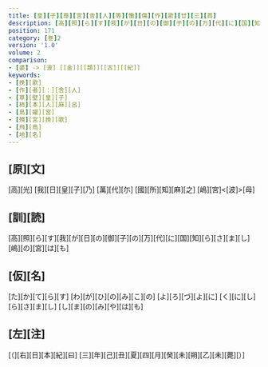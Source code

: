 ```yaml
---
title: [皇][子][尊][宮][舎][人][等][慟][傷][作][歌][廿][三][首]
description: [高][照][ら][す][我][が][日][の][御][子][の][万][代][に][国][知][ら][さ][ま][し][嶋][の][宮][は][も]
position: 171
category: [巻]2
version: '1.0'
volume: 2
comparison:
- [婆] -> [波] [[金]][[類]][[古]][[紀]]
keywords:
- [挽][歌]
- [作][者][：][舎][人]
- [草][壁][皇][子]
- [柿][本][人][麻][呂]
- [島][嬥][宮]
- [殯][宮][挽][歌]
- [飛][鳥]
- [地][名]
---
```


## [原][文]

[高][光] [我][日][皇][子][乃] [萬][代][尓] [國][所][知][麻][之] [嶋][宮]<[波]>[母]

## [訓][読]

[高][照][ら][す][我][が][日][の][御][子][の][万][代][に][国][知][ら][さ][ま][し][嶋][の][宮][は][も]

## [仮][名]

[た][か][て][ら][す] [わ][が][ひ][の][み][こ][の] [よ][ろ][づ][よ][に] [く][に][し][ら][さ][ま][し] [し][ま][の][み][や][は][も]

## [左][注]

[（][右][日][本][紀][曰] [三][年][己][丑][夏][四][月][癸][未][朔][乙][未][薨][）]
